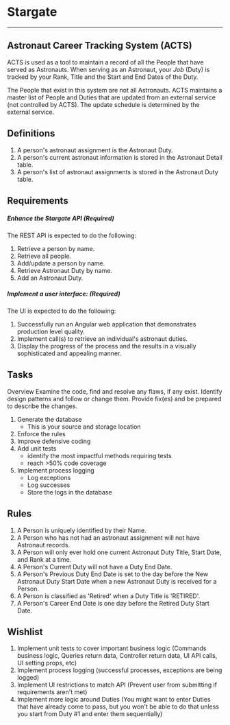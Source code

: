 ﻿<!--v003-->
# Stargate

***

## Astronaut Career Tracking System (ACTS)

ACTS is used as a tool to maintain a record of all the People that have served as Astronauts. When serving as an Astronaut, your *Job* (Duty) is tracked by your Rank, Title and the Start and End Dates of the Duty.

The People that exist in this system are not all Astronauts. ACTS maintains a master list of People and Duties that are updated from an external service (not controlled by ACTS). The update schedule is determined by the external service.

## Definitions

1. A person's astronaut assignment is the Astronaut Duty.
1. A person's current astronaut information is stored in the Astronaut Detail table.
1. A person's list of astronaut assignments is stored in the Astronaut Duty table.

## Requirements

##### Enhance the Stargate API (Required)

The REST API is expected to do the following:

1. Retrieve a person by name.
1. Retrieve all people.
1. Add/update a person by name.
1. Retrieve Astronaut Duty by name.
1. Add an Astronaut Duty.

##### Implement a user interface: (Required)

The UI is expected to do the following:

1. Successfully run an Angular web application that demonstrates production level quality.
1. Implement call(s) to retrieve an individual's astronaut duties.
1. Display the progress of the process and the results in a visually sophisticated and appealing manner.

## Tasks

Overview
Examine the code, find and resolve any flaws, if any exist. Identify design patterns and follow or change them. Provide fix(es) and be prepared to describe the changes.

1. Generate the database
   * This is your source and storage location
1. Enforce the rules
1. Improve defensive coding
1. Add unit tests
   * identify the most impactful methods requiring tests
   * reach >50% code coverage
1. Implement process logging
   * Log exceptions
   * Log successes
   * Store the logs in the database

## Rules

1. A Person is uniquely identified by their Name.
1. A Person who has not had an astronaut assignment will not have Astronaut records.
1. A Person will only ever hold one current Astronaut Duty Title, Start Date, and Rank at a time.
1. A Person's Current Duty will not have a Duty End Date.
1. A Person's Previous Duty End Date is set to the day before the New Astronaut Duty Start Date when a new Astronaut Duty is received for a Person.
1. A Person is classified as 'Retired' when a Duty Title is 'RETIRED'.
1. A Person's Career End Date is one day before the Retired Duty Start Date.


## Wishlist

1. Implement unit tests to cover important business logic (Commands business logic, Queries return data, Controller return data, UI API calls, UI setting props, etc)
1. Implement process logging (successful processes, exceptions are being logged)
1. Implement UI restrictions to match API (Prevent user from submitting if requirements aren't met)
1. Implement more logic around Duties (You might want to enter Duties that have already come to pass, but you won't be able to do that unless you start from Duty #1 and enter them sequentially)